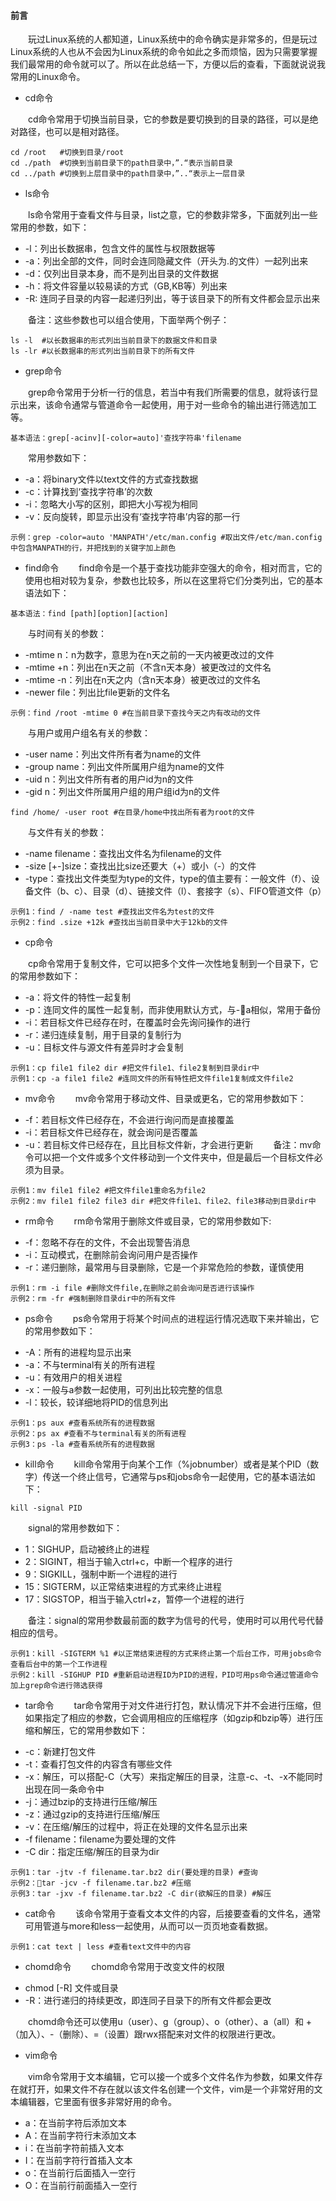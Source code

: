 #### 前言

&emsp;&emsp;玩过Linux系统的人都知道，Linux系统中的命令确实是非常多的，但是玩过Linux系统的人也从不会因为Linux系统的命令如此之多而烦恼，因为只需要掌握我们最常用的命令就可以了。所以在此总结一下，方便以后的查看，下面就说说我常用的Linux命令。

- cd命令

&emsp;&emsp;cd命令常用于切换当前目录，它的参数是要切换到的目录的路径，可以是绝对路径，也可以是相对路径。
```
cd /root   #切换到目录/root
cd ./path  #切换到当前目录下的path目录中，”.“表示当前目录
cd ../path #切换到上层目录中的path目录中，”..“表示上一层目录
```

- ls命令

&emsp;&emsp;ls命令常用于查看文件与目录，list之意，它的参数非常多，下面就列出一些常用的参数，如下：

* -l：列出长数据串，包含文件的属性与权限数据等
* -a：列出全部的文件，同时会连同隐藏文件（开头为.的文件）一起列出来
* -d：仅列出目录本身，而不是列出目录的文件数据
* -h：将文件容量以较易读的方式（GB,KB等）列出来
* -R: 连同子目录的内容一起递归列出，等于该目录下的所有文件都会显示出来

&emsp;&emsp;备注：这些参数也可以组合使用，下面举两个例子：
```
ls -l  #以长数据串的形式列出当前目录下的数据文件和目录
ls -lr #以长数据串的形式列出当前目录下的所有文件
```
- grep命令

&emsp;&emsp;grep命令常用于分析一行的信息，若当中有我们所需要的信息，就将该行显示出来，该命令通常与管道命令一起使用，用于对一些命令的输出进行筛选加工等。
```
基本语法：grep[-acinv][-color=auto]'查找字符串'filename
```
&emsp;&emsp;常用参数如下：

* -a：将binary文件以text文件的方式查找数据
* -c：计算找到‘查找字符串’的次数
* -i：忽略大小写的区别，即把大小写视为相同
* -v：反向旋转，即显示出没有‘查找字符串’内容的那一行
```
示例：grep -color=auto 'MANPATH'/etc/man.config #取出文件/etc/man.config中包含MANPATH的行，并把找到的关键字加上颜色
```
- find命令
&emsp;&emsp;find命令是一个基于查找功能非空强大的命令，相对而言，它的使用也相对较为复杂，参数也比较多，所以在这里将它们分类列出，它的基本语法如下：
```
基本语法：find [path][option][action]
```
&emsp;&emsp;与时间有关的参数：
* -mtime n：n为数字，意思为在n天之前的一天内被更改过的文件
* -mtime +n：列出在n天之前（不含n天本身）被更改过的文件名
* -mtime -n：列出在n天之内（含n天本身）被更改过的文件名
* -newer file：列出比file更新的文件名
```
示例：find /root -mtime 0 #在当前目录下查找今天之内有改动的文件
```
&emsp;&emsp;与用户或用户组名有关的参数：
* -user name：列出文件所有者为name的文件
* -group name：列出文件所属用户组为name的文件
* -uid n：列出文件所有者的用户id为n的文件
* -gid n：列出文件所属用户组的用户组id为n的文件
```
find /home/ -user root #在目录/home中找出所有者为root的文件
```
&emsp;&emsp;与文件有关的参数：
* -name filename：查找出文件名为filename的文件
* -size [+-]size：查找出比size还要大（+）或小（-）的文件
* -type：查找出文件类型为type的文件，type的值主要有：一般文件（f）、设备文件（b、c）、目录（d）、链接文件（l）、套接字（s）、FIFO管道文件（p）
```
示例1：find / -name test #查找出文件名为test的文件
示例2：find .size +12k #查找出当前目录中大于12kb的文件
```
- cp命令

&emsp;&emsp;cp命令常用于复制文件，它可以把多个文件一次性地复制到一个目录下，它的常用参数如下：
* -a：将文件的特性一起复制
* -p：连同文件的属性一起复制，而非使用默认方式，与-a相似，常用于备份
* -i：若目标文件已经存在时，在覆盖时会先询问操作的进行
* -r：递归连续复制，用于目录的复制行为
* -u：目标文件与源文件有差异时才会复制
```
示例1：cp file1 file2 dir #把文件file1、file2复制到目录dir中
示例1：cp -a file1 file2 #连同文件的所有特性把文件file1复制成文件file2
```
- mv命令
&emsp;&emsp;mv命令常用于移动文件、目录或更名，它的常用参数如下：
* -f：若目标文件已经存在，不会进行询问而是直接覆盖
* -i：若目标文件已经存在，就会询问是否覆盖
* -u：若目标文件已经存在，且比目标文件新，才会进行更新
&emsp;&emsp;备注：mv命令可以把一个文件或多个文件移动到一个文件夹中，但是最后一个目标文件必须为目录。
```
示例1：mv file1 file2 #把文件file1重命名为file2
示例2：mv file1 file2 file3 dir #把文件file1、file2、file3移动到目录dir中
```
- rm命令
&emsp;&emsp;rm命令常用于删除文件或目录，它的常用参数如下:
* -f：忽略不存在的文件，不会出现警告消息
* -i：互动模式，在删除前会询问用户是否操作
* -r：递归删除，最常用与目录删除，它是一个非常危险的参数，谨慎使用
```
示例1：rm -i file #删除文件file,在删除之前会询问是否进行该操作
示例2：rm -fr #强制删除目录dir中的所有文件
```
- ps命令
&emsp;&emsp;ps命令常用于将某个时间点的进程运行情况选取下来并输出，它的常用参数如下：
* -A：所有的进程均显示出来
* -a：不与terminal有关的所有进程
* -u：有效用户的相关进程
* -x：一般与a参数一起使用，可列出比较完整的信息
* -l：较长，较详细地将PID的信息列出
```
示例1：ps aux #查看系统所有的进程数据
示例2：ps ax #查看不与terminal有关的所有进程
示例3：ps -la #查看系统所有的进程数据
```
- kill命令
&emsp;&emsp;kill命令常用于向某个工作（%jobnumber）或者是某个PID（数字）传送一个终止信号，它通常与ps和jobs命令一起使用，它的基本语法如下：
```
kill -signal PID
```
&emsp;&emsp;signal的常用参数如下：
* 1：SIGHUP，启动被终止的进程
* 2：SIGINT，相当于输入ctrl+c，中断一个程序的进行
* 9：SIGKILL，强制中断一个进程的进行
* 15：SIGTERM，以正常结束进程的方式来终止进程
* 17：SIGSTOP，相当于输入ctrl+z，暂停一个进程的进行

&emsp;&emsp;备注：signal的常用参数最前面的数字为信号的代号，使用时可以用代号代替相应的信号。
```
示例1：kill -SIGTERM %1 #以正常结束进程的方式来终止第一个后台工作，可用jobs命令查看后台中的第一个工作进程
示例2：kill -SIGHUP PID #重新启动进程ID为PID的进程，PID可用ps命令通过管道命令加上grep命令进行筛选获得
```
- tar命令
&emsp;&emsp;tar命令常用于对文件进行打包，默认情况下并不会进行压缩，但如果指定了相应的参数，它会调用相应的压缩程序（如gzip和bzip等）进行压缩和解压，它的常用参数如下：
* -c：新建打包文件
* -t：查看打包文件的内容含有哪些文件
* -x：解压，可以搭配-C（大写）来指定解压的目录，注意-c、-t、-x不能同时出现在同一条命令中
* -j：通过bzip的支持进行压缩/解压
* -z：通过gzip的支持进行压缩/解压
* -v：在压缩/解压的过程中，将正在处理的文件名显示出来
* -f filename：filename为要处理的文件
* -C dir：指定压缩/解压的目录为dir
```
示例1：tar -jtv -f filename.tar.bz2 dir(要处理的目录) #查询
示例2：tar -jcv -f filename.tar.bz2 #压缩
示例3：tar -jxv -f filename.tar.bz2 -C dir(欲解压的目录) #解压
```
- cat命令
&emsp;&emsp;该命令常用于查看文本文件的内容，后接要查看的文件名，通常可用管道与more和less一起使用，从而可以一页页地查看数据。
```
示例1：cat text | less #查看text文件中的内容
```
- chomd命令
&emsp;&emsp;chomd命令常用于改变文件的权限
* chmod [-R] 文件或目录
* -R：进行递归的持续更改，即连同子目录下的所有文件都会更改
  
&emsp;&emsp;chomd命令还可以使用u（user）、g（group）、o（other）、a（all）和 +（加入）、-（删除）、=（设置）跟rwx搭配来对文件的权限进行更改。

- vim命令

&emsp;&emsp;vim命令常用于文本编辑，它可以接一个或多个文件名作为参数，如果文件存在就打开，如果文件不存在就以该文件名创建一个文件，vim是一个非常好用的文本编辑器，它里面有很多非常好用的命令。
* a：在当前字符后添加文本
* A：在当前字符行末添加文本
* i：在当前字符前插入文本
* I：在当前字符行首插入文本
* o：在当前行后面插入一空行
* O：在当前行前面插入一空行

